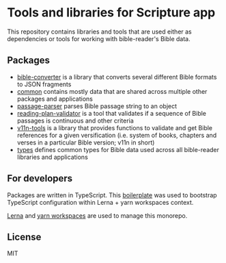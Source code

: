 # Tools and libraries for Scripture app

This repository contains libraries and tools that are used either as dependencies or tools for working with bible-reader's Bible data.

## Packages

- [bible-converter](https://github.com/bible-reader/tools/tree/master/packages/bible-converter) is a library that converts several different Bible formats to JSON fragments
- [common](https://github.com/bible-reader/tools/tree/master/packages/common) contains mostly data that are shared across multiple other packages and applications
- [passage-parser](https://github.com/bible-reader/tools/tree/master/packages/passage-parser) parses Bible passage string to an object
- [reading-plan-validator](https://github.com/bible-reader/tools/tree/master/packages/reading-plan-validator) is a tool that validates if a sequence of Bible passages is continuous and other criteria
- [v11n-tools](https://github.com/bible-reader/tools/tree/master/packages/v11n-tools) is a library that provides functions to validate and get Bible references for a given versification (i.e. system of books, chapters and verses in a particular Bible version; v11n in short)
- [types](https://github.com/bible-reader/tools/tree/master/packages/types) defines common types for Bible data used across all bible-reader libraries and applications

## For developers

Packages are written in TypeScript. This [boilerplate](https://github.com/Quramy/lerna-yarn-workspaces-example) was used to bootstrap TypeScript configuration within Lerna + yarn workspaces context.

[Lerna](https://lernajs.io) and [yarn workspaces](https://yarnpkg.com/blog/2017/08/02/introducing-workspaces/) are used to manage this monorepo.

## License

MIT
